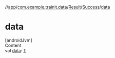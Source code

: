 //[app](../../../../index.md)/[com.example.trainit.data](../../index.md)/[Result](../index.md)/[Success](index.md)/[data](data.md)



# data  
[androidJvm]  
Content  
val [data](data.md): [T](index.md)  




